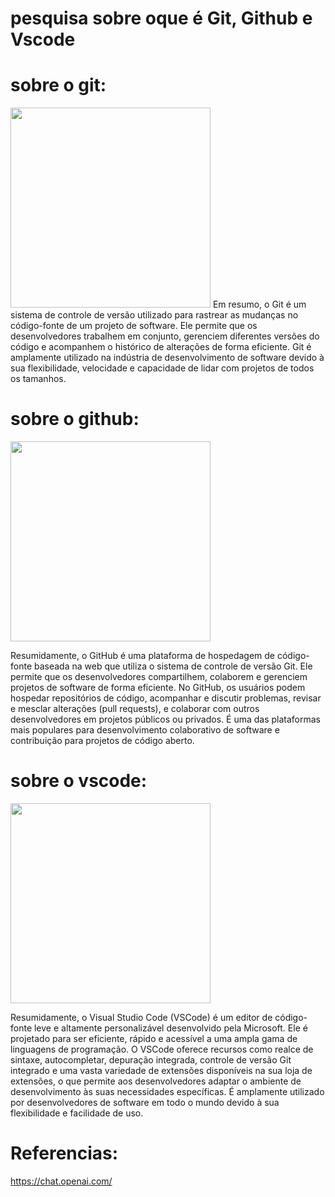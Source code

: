 # pesquisa sobre oque é Git, Github e Vscode
# sobre o git: 
<img src="https://media.licdn.com/dms/image/D4D12AQFuCKCScEbmig/article-cover_image-shrink_720_1280/0/1681135229721?e=2147483647&v=beta&t=5frFPpiL6iZ24UN3EfWOkmWA-_1ONxN7RKNeVH-5Efc" width="320px" >
Em resumo, o Git é um sistema de controle de versão utilizado para rastrear as mudanças no código-fonte de um projeto de software. Ele permite que os desenvolvedores trabalhem em conjunto, gerenciem diferentes versões do código e acompanhem o histórico de alterações de forma eficiente. Git é amplamente utilizado na indústria de desenvolvimento de software devido à sua flexibilidade, velocidade e capacidade de lidar com projetos de todos os tamanhos.

# sobre o github:
<img src="https://www.webfx.com/wp-content/uploads/2022/08/github-logo.png" width="320px">

Resumidamente, o GitHub é uma plataforma de hospedagem de código-fonte baseada na web que utiliza o sistema de controle de versão Git. Ele permite que os desenvolvedores compartilhem, colaborem e gerenciem projetos de software de forma eficiente. No GitHub, os usuários podem hospedar repositórios de código, acompanhar e discutir problemas, revisar e mesclar alterações (pull requests), e colaborar com outros desenvolvedores em projetos públicos ou privados. É uma das plataformas mais populares para desenvolvimento colaborativo de software e contribuição para projetos de código aberto.

# sobre o vscode: 
<img src="https://encrypted-tbn0.gstatic.com/images?q=tbn:ANd9GcTvhRadW89ADI7qmI7OVuClL6ivwy7v2WwBEC55peFYhGkGTqlwWfKvzAcDbcKOwfsKzu0&usqp=CAU" width="320px">

Resumidamente, o Visual Studio Code (VSCode) é um editor de código-fonte leve e altamente personalizável desenvolvido pela Microsoft. Ele é projetado para ser eficiente, rápido e acessível a uma ampla gama de linguagens de programação. O VSCode oferece recursos como realce de sintaxe, autocompletar, depuração integrada, controle de versão Git integrado e uma vasta variedade de extensões disponíveis na sua loja de extensões, o que permite aos desenvolvedores adaptar o ambiente de desenvolvimento às suas necessidades específicas. É amplamente utilizado por desenvolvedores de software em todo o mundo devido à sua flexibilidade e facilidade de uso.

# Referencias:
https://chat.openai.com/





